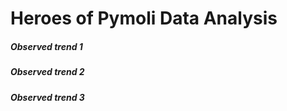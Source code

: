 # Heroes of Pymoli Data Analysis
##### Observed trend 1

##### Observed trend 2

##### Observed trend 3
